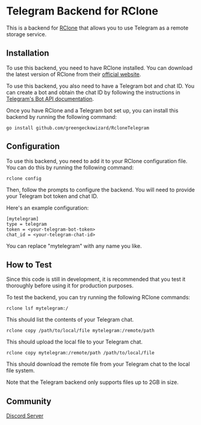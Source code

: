 # Telegram Backend for RClone

This is a backend for [RClone](https://rclone.org/) that allows you to use Telegram as a remote storage service.

## Installation

To use this backend, you need to have RClone installed. You can download the latest version of RClone from their [official website](https://rclone.org/downloads/).

To use this backend, you also need to have a Telegram bot and chat ID. You can create a bot and obtain the chat ID by following the instructions in [Telegram's Bot API documentation](https://core.telegram.org/bots#creating-a-new-bot).

Once you have RClone and a Telegram bot set up, you can install this backend by running the following command:

```
go install github.com/greengeckowizard/RcloneTelegram
```

## Configuration

To use this backend, you need to add it to your RClone configuration file. You can do this by running the following command:

```
rclone config
```

Then, follow the prompts to configure the backend. You will need to provide your Telegram bot token and chat ID.

Here's an example configuration:

```
[mytelegram]
type = telegram
token = <your-telegram-bot-token>
chat_id = <your-telegram-chat-id>
```

You can replace "mytelegram" with any name you like.

## How to Test

Since this code is still in development, it is recommended that you test it thoroughly before using it for production purposes.

To test the backend, you can try running the following RClone commands:

```
rclone lsf mytelegram:/
```

This should list the contents of your Telegram chat.

```
rclone copy /path/to/local/file mytelegram:/remote/path
```

This should upload the local file to your Telegram chat.

```
rclone copy mytelegram:/remote/path /path/to/local/file
```

This should download the remote file from your Telegram chat to the local file system.

Note that the Telegram backend only supports files up to 2GB in size.

## Community
[Discord Server](https://discord.gg/H7Qud9Y2eJ)


